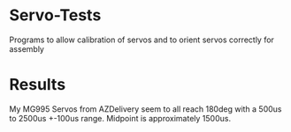 # Servo-Tests
Programs to allow calibration of servos and to orient servos correctly for assembly
# Results
My MG995 Servos from AZDelivery seem to all reach 180deg with a 500us to 2500us +-100us range. Midpoint is approximately 1500us.
